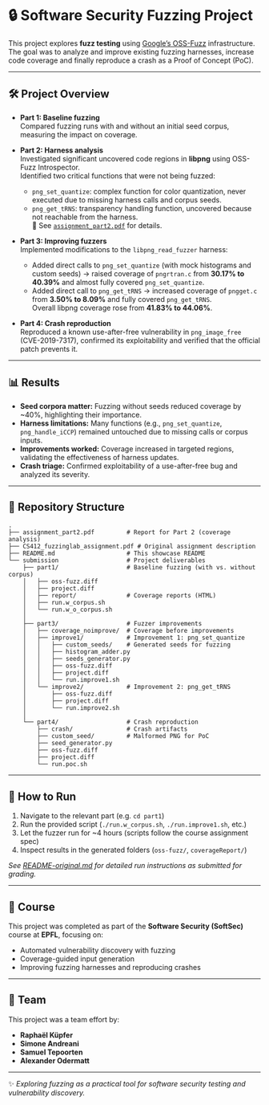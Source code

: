 # 🔒 Software Security Fuzzing Project

This project explores **fuzz testing** using [Google’s OSS-Fuzz](https://github.com/google/oss-fuzz) infrastructure.  
The goal was to analyze and improve existing fuzzing harnesses, increase code coverage and finally reproduce a crash as a Proof of Concept (PoC).  

---

## 🛠️ Project Overview

- **Part 1: Baseline fuzzing**  
  Compared fuzzing runs with and without an initial seed corpus, measuring the impact on coverage.  

- **Part 2: Harness analysis**  
  Investigated significant uncovered code regions in **libpng** using OSS-Fuzz Introspector.  
  Identified two critical functions that were not being fuzzed:  
  - `png_set_quantize`: complex function for color quantization, never executed due to missing harness calls and corpus seeds.  
  - `png_get_tRNS`: transparency handling function, uncovered because not reachable from the harness.  
  📑 See [`assignment_part2.pdf`](assignment_part2.pdf) for details.  

- **Part 3: Improving fuzzers**  
  Implemented modifications to the `libpng_read_fuzzer` harness:  
  - Added direct calls to `png_set_quantize` (with mock histograms and custom seeds) → raised coverage of `pngrtran.c` from **30.17% to 40.39%** and almost fully covered `png_set_quantize`.  
  - Added direct call to `png_get_tRNS` → increased coverage of `pngget.c` from **3.50% to 8.09%** and fully covered `png_get_tRNS`.  
  Overall libpng coverage rose from **41.83% to 44.06%**.  

- **Part 4: Crash reproduction**  
  Reproduced a known use-after-free vulnerability in `png_image_free` (CVE-2019-7317), confirmed its exploitability and verified that the official patch prevents it.  

---

## 📊 Results

- **Seed corpora matter:** Fuzzing without seeds reduced coverage by ~40%, highlighting their importance.  
- **Harness limitations:** Many functions (e.g., `png_set_quantize`, `png_handle_iCCP`) remained untouched due to missing calls or corpus inputs.  
- **Improvements worked:** Coverage increased in targeted regions, validating the effectiveness of harness updates.  
- **Crash triage:** Confirmed exploitability of a use-after-free bug and analyzed its severity.  

---

## 📂 Repository Structure

```
.
├── assignment_part2.pdf         # Report for Part 2 (coverage analysis)
├── CS412_fuzzinglab_assignment.pdf # Original assignment description
├── README.md                    # This showcase README
└── submission                   # Project deliverables
    ├── part1/                   # Baseline fuzzing (with vs. without corpus)
    │   ├── oss-fuzz.diff
    │   ├── project.diff
    │   ├── report/              # Coverage reports (HTML)
    │   ├── run.w_corpus.sh
    │   └── run.w_o_corpus.sh
    │
    ├── part3/                   # Fuzzer improvements
    │   ├── coverage_noimprove/  # Coverage before improvements
    │   ├── improve1/            # Improvement 1: png_set_quantize
    │   │   ├── custom_seeds/    # Generated seeds for fuzzing
    │   │   ├── histogram_adder.py
    │   │   ├── seeds_generator.py
    │   │   ├── oss-fuzz.diff
    │   │   ├── project.diff
    │   │   └── run.improve1.sh
    │   └── improve2/            # Improvement 2: png_get_tRNS
    │       ├── oss-fuzz.diff
    │       ├── project.diff
    │       └── run.improve2.sh
    │
    └── part4/                   # Crash reproduction
        ├── crash/               # Crash artifacts
        ├── custom_seed/         # Malformed PNG for PoC
        ├── seed_generator.py
        ├── oss-fuzz.diff
        ├── project.diff
        └── run.poc.sh
```

---

## 🚀 How to Run

1. Navigate to the relevant part (e.g. `cd part1`)  
2. Run the provided script (`./run.w_corpus.sh`, `./run.improve1.sh`, etc.)  
3. Let the fuzzer run for ~4 hours (scripts follow the course assignment spec)  
4. Inspect results in the generated folders (`oss-fuzz/`, `coverageReport/`)  

*See [README-original.md](README-original.md) for detailed run instructions as submitted for grading.*  

---

## 🙌 Course

This project was completed as part of the **Software Security (SoftSec)** course at **EPFL**, focusing on:  
- Automated vulnerability discovery with fuzzing  
- Coverage-guided input generation  
- Improving fuzzing harnesses and reproducing crashes  

---

## 👥 Team

This project was a team effort by:  
 
- **Raphaël Küpfer**  
- **Simone Andreani**  
- **Samuel Tepoorten**
- **Alexander Odermatt**

---

✨ *Exploring fuzzing as a practical tool for software security testing and vulnerability discovery.*  
